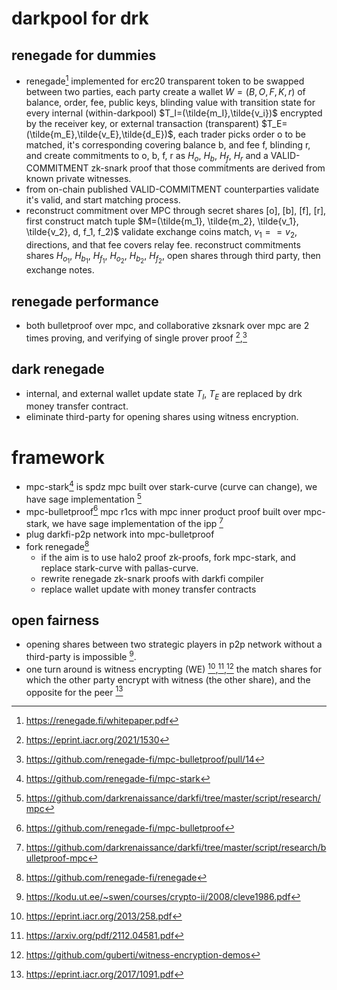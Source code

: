 # darkpool for drk

## renegade for dummies

- renegade[^1] implemented for erc20 transparent token to be swapped between two parties, each party create a wallet $W = (B,O,F,K,r)$ of balance, order, fee, public keys, blinding value with transition state for every internal (within-darkpool) $T_I=(\tilde{m_I},\tilde{v_i})$ encrypted by the receiver key, or external transaction (transparent) $T_E=(\tilde{m_E},\tilde{v_E},\tilde{d_E})$, each trader picks order o to be matched, it's corresponding covering balance b, and fee f, blinding r, and create commitments to o, b, f, r as $H_o$, $H_b$, $H_f$, $H_r$ and a VALID-COMMITMENT zk-snark proof that those commitments are derived from known private witnesses.
- from on-chain published VALID-COMMITMENT counterparties validate it's valid, and start matching process.
- reconstruct commitment over MPC through secret shares [o], [b], [f], [r], first construct match tuple $M=(\tilde{m_1}, \tilde{m_2}, \tilde{v_1}, \tilde{v_2}, d, f_1, f_2)$ validate exchange coins match, $v_1==v_2$, directions, and that fee covers relay fee. reconstruct commitments shares $H_{o_1}$, $H_{b_1}$, $H_{f_1}$, $H_{o_2}$, $H_{b_2}$, $H_{f_2}$, open shares through third party, then exchange notes.

## renegade performance
- both bulletproof over mpc, and collaborative zksnark over mpc are 2 times proving, and verifying of single prover proof [^10],[^11]

## dark renegade

- internal, and external wallet update state $T_I$, $T_E$ are replaced by drk money transfer contract.
- eliminate third-party for opening shares using witness encryption.

# framework

- mpc-stark[^2] is spdz mpc built over stark-curve (curve can change), we have sage implementation [^12]
- mpc-bulletproof[^3] mpc r1cs with mpc inner product proof built over mpc-stark, we have sage implementation of the ipp [^13]
- plug darkfi-p2p network into mpc-bulletproof
- fork renegade[^4]
  - if the aim is to use halo2 proof zk-proofs, fork mpc-stark, and replace stark-curve with pallas-curve.
  - rewrite renegade zk-snark proofs with darkfi compiler
  - replace wallet update with money transfer contracts

## open fairness
   - opening shares between two strategic players in p2p network without a third-party is impossible [^5].
   - one turn around is witness encrypting (WE) [^6],[^9],[^8]  the match shares  for which the other party encrypt with witness (the other share), and the opposite for the peer [^7]

[^1]: https://renegade.fi/whitepaper.pdf
[^2]: https://github.com/renegade-fi/mpc-stark
[^3]: https://github.com/renegade-fi/mpc-bulletproof
[^4]: https://github.com/renegade-fi/renegade
[^5]: https://kodu.ut.ee/~swen/courses/crypto-ii/2008/cleve1986.pdf
[^6]: https://eprint.iacr.org/2013/258.pdf
[^7]: https://eprint.iacr.org/2017/1091.pdf
[^8]: https://github.com/guberti/witness-encryption-demos
[^9]: https://arxiv.org/pdf/2112.04581.pdf
[^10]: https://eprint.iacr.org/2021/1530
[^11]: https://github.com/renegade-fi/mpc-bulletproof/pull/14
[^12]: https://github.com/darkrenaissance/darkfi/tree/master/script/research/mpc
[^13]: https://github.com/darkrenaissance/darkfi/tree/master/script/research/bulletproof-mpc
